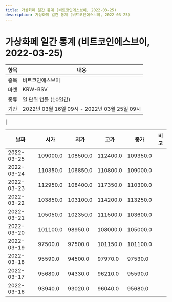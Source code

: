 ```yaml
---
title: 가상화폐 일간 통계 (비트코인에스브이, 2022-03-25)
description: 가상화폐 일간 통계 (비트코인에스브이, 2022-03-25)
---
```


가상화폐 일간 통계 (비트코인에스브이, 2022-03-25)
===

|항목|내용|
|--|--|
|종목|비트코인에스브이|
|마켓|KRW-BSV|
|종류|일 단위 캔들 (10일간)|
|기간|2022년 03월 16일 09시 - 2022년 03월 25일 09시
|

|날짜|시가|저가|고가|종가|비고|
|--|--|--|--|--|--|
|2022-03-25|109000.0|108500.0|112400.0|109350.0|    |
|2022-03-24|110350.0|106850.0|110800.0|109000.0|    |
|2022-03-23|112950.0|108400.0|117350.0|110300.0|    |
|2022-03-22|103850.0|103100.0|114200.0|113250.0|    |
|2022-03-21|105050.0|102350.0|111500.0|103600.0|    |
|2022-03-20|101100.0|98950.0|108000.0|105000.0|    |
|2022-03-19|97500.0|97500.0|101150.0|101100.0|    |
|2022-03-18|95590.0|94500.0|97970.0|97530.0|    |
|2022-03-17|95680.0|94330.0|96210.0|95590.0|    |
|2022-03-16|93940.0|93020.0|96040.0|95680.0|    |
